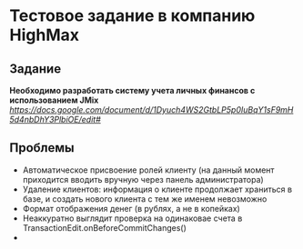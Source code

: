 
Тестовое задание в компанию HighMax
=====

Задание
-----

**Необходимо разработать систему учета личных финансов с использованием JMix**
*https://docs.google.com/document/d/1Dyuch4WS2GtbLP5p0IuBqY1sF9mH5d4nbDhY3PlbiOE/edit#*

Проблемы
------
- Автоматическое присвоение ролей клиенту (на данный момент приходится вводить вручную через панель администратора)
- Удаление клиентов: информация о клиенте продолжает храниться в базе, и создать нового клиента с тем же именем невозможно
- Формат отображения денег (в рублях, а не в копейках)
- Неаккуратно выглядит проверка на одинаковае счета в TransactionEdit.onBeforeCommitChanges()
- 